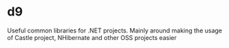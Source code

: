 d9
==

Useful common libraries for .NET projects. Mainly around making the usage of Castle project, NHibernate and other OSS projects easier
